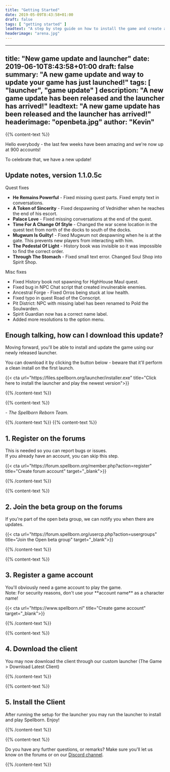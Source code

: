 ```yaml
---
title: "Getting Started"
date: 2019-05-09T8:43:58+01:00
draft: false
tags: [ "getting started" ]
leadtext: "A step by step guide on how to install the game and create an account"
headerimage: "arena.jpg"
---
```

---
title: "New game update and launcher"
date: 2019-06-10T8:43:58+01:00
draft: false
summary: "A new game update and way to update your game has just launched!"
tags: [ "launcher", "game update" ]
description: "A new game update has been released and the launcher has arrived!"
leadtext: "A new game update has been released and the launcher has arrived!"
headerimage: "openbeta.jpg"
author: "Kevin"
---

{{% content-text %}}

  <p>Hello everybody - the last few weeks have been amazing and we're now up at 900 accounts!</p>
  <p>To celebrate that, we have a new update!</p>

  <h2>Update notes, version 1.1.0.5c</h2>
        <span class="label label-success">Quest fixes</span>
        <ul>
                        <li><b>He Remains Powerful</b> - Fixed missing quest parts. Fixed empty text in conversations.</li>
                        <li><b>A Token of Sincerity</b> - Fixed despawning of Vednidher when he reaches the end of his escort.</li>
                        <li><b>Palace Love</b> - Fixed missing conversations at the end of the quest.</li>
                        <li><b>Time For A Change Of Style</b> - Changed the war scene location in the quest text from north of the docks to south of the docks.</li>
                        <li><b>Mugwum Is Guilty!</b> - Fixed Mugwum not despawning when he is at the gate. This prevents new players from interacting with him.</li>
                        <li><b>The Pedestal Of Light</b> - History book was invisible so it was impossible to find the correct order.</li>
                        <li><b>Through The Stomach</b> - Fixed small text error. Changed Soul Shop into Spirit Shop.</li>
                </ul>
        <span class="label label-warning">Misc fixes</span>
        <ul>
                        <li>Fixed History book not spawning for HighHouse Maul quest.</li>
                        <li> Fixed bug in NPC Chat script that created invulnerable enemies.</li>
                        <li>Ancestral Forge - Fixed Orros being stuck at low health.</li>
                        <li>Fixed typo in quest Road of the Conscript.</li>
                        <li>Pit District: NPC with missing label has been renamed to Pold the Soulwarden.</li>
                        <li>Spirit Guardian now has a correct name label.</li>
                        <li>Added more resolutions to the option menu.</li>
                </ul>


  <h2>Enough talking, how can I download this update?</h2>
  <p>Moving forward, you'll be able to install and update the game using our newly released launcher.</p>
  <p>You can download it by clicking the button below - beware that it'll perform a clean install on the first launch.</p>
  <p>{{< cta url="https://files.spellborn.org/launcher/installer.exe" title="Click here to install the launcher and play the newest version">}}</p>
{{% /content-text %}}


{{% content-text %}}

  <p><i>- The Spellborn Reborn Team.</i></p>

{{% /content-text %}}
{{% content-text %}}

  <h2>1. Register on the forums</h2>
  <p>This is needed so you can report bugs or issues.<br />If you already have an account, you can skip this step.</p>
  <p>{{< cta url="https://forum.spellborn.org/member.php?action=register" title="Create forum account" target="_blank">}}</p>

{{% /content-text %}}


{{% content-text %}}

  <h2>2. Join the beta group on the forums</h2>
  <p>If you're part of the open beta group, we can notify you when there are updates.</p>
  <p>{{< cta url="https://forum.spellborn.org/usercp.php?action=usergroups" title="Join the Open beta group" target="_blank">}}</p>

{{% /content-text %}}


{{% content-text %}}

  <h2>3. Register a game account</h2>
  <p>You'll obviously need a game account to play the game.<br />Note: For security reasons, don't use your **account name** as a character name!</p>
  <p>{{< cta url="https://www.spellborn.nl" title="Create game account" target="_blank">}}</p>

{{% /content-text %}}


{{% content-text %}}

  <h2>4. Download the client</h2>
  <p>You may now download the client through our custom launcher (The Game > Download Latest Client)</p>

{{% /content-text %}}


{{% content-text %}}

  <h2>5. Install the Client</h2>
  <p>After running the setup for the launcher you may run the launcher to install and play Spellborn. Enjoy!</p>

{{% /content-text %}}


{{% content-text %}}

  <p>Do you have any further questions, or remarks? Make sure you'll let us know on the forums or on our <a href="https://discord.gg/M8u7AsG">Discord channel</a>.</p>

{{% /content-text %}}